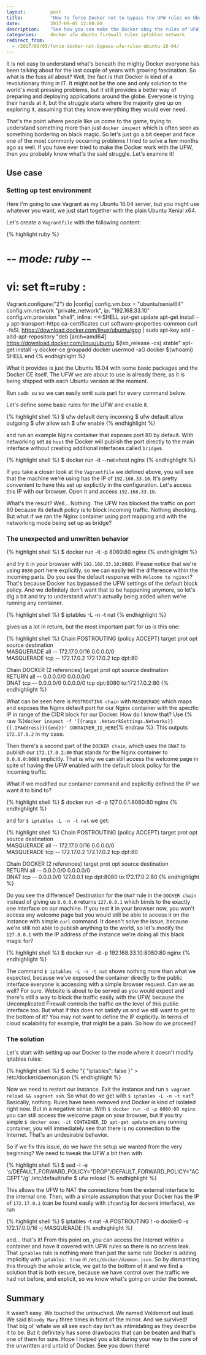 ```yaml
---
layout:         post
title:          "How to force Docker not to bypass the UFW rules on Ubuntu 16.04"
date:           2017-09-05 12:00:00
description:    "See how you can make the Docker obey the rules of UFW on Ubuntu 16.04 (and others) with simple iptables modification."
categories:     docker ufw ubuntu firewall rules iptables network
redirect_from:
  - /2017/09/05/force-docker-not-bypass-ufw-rules-ubuntu-16-04/
---
```


It is not easy to understand what's beneath the mighty Docker everyone has been talking about for the last couple of years with growing fascination. So what is the fuss all about? Well, the fact is that Docker is kind of a revolutionary thing in IT. It might not be the one and only solution to the world's most pressing problems, but it still provides a better way of preparing and deploying applications around the globe. Everyone is trying their hands at it, but the struggle starts where the majority give up on exploring it, assuming that they know everything they would ever need. 

That's the point where people like us come to the game, trying to understand something more than just `docker inspect` which is often seen as something bordering on black magic. So let's just go a bit deeper and face one of the most commonly occurring problems I tried to solve a few months ago as well. If you have ever tried to make the Docker work with the UFW, then you probably know what's the said struggle. Let's examine it!


## Use case

### Setting up test environment

Here I'm going to use Vagrant as my Ubuntu 16.04 server, but you might use whatever you want, we just start together with the plain Ubuntu Xenial x64.

Let's create a `Vagrantfile` with the following content:

{% highlight ruby %}
# -*- mode: ruby -*-
# vi: set ft=ruby :

Vagrant.configure("2") do |config|
  config.vm.box = "ubuntu/xenial64"
  config.vm.network "private_network", ip: "192.168.33.10"
  config.vm.provision "shell", inline: <<-SHELL
    apt-get update
    apt-get install -y apt-transport-https ca-certificates curl software-properties-common
    curl -fsSL https://download.docker.com/linux/ubuntu/gpg | sudo apt-key add -
    add-apt-repository "deb [arch=amd64] https://download.docker.com/linux/ubuntu $(lsb_release -cs) stable"
    apt-get install -y docker-ce
    groupadd docker
    usermod -aG docker $(whoami)
  SHELL
end
{% endhighlight %}

What it provides is just the Ubuntu 16.04 with some basic packages and the Docker CE itself. The UFW we are about to use is already there, as it is being shipped with each Ubuntu version at the moment.

Run `sudo su` so we can easily omit `sudo` part for every command below.

Let's define some basic rules for the UFW and enable it.

{% highlight shell %}
$ ufw default deny incoming
$ ufw default allow outgoing
$ ufw allow ssh
$ ufw enable
{% endhighlight %}

and run an example Nginx container that exposes port 80 by default. With networking set as `host` the Docker will publish the port directly to the main interface without creating additional interfaces called `bridge`s.

{% highlight shell %}
$ docker run -it --net=host nginx
{% endhighlight %}

If you take a closer look at the `Vagrantfile` we defined above, you will see that the machine we're using has the IP of `192.168.33.10`. It's pretty convenient to have this set up explicitly in the configuration. Let's access this IP with our browser. Open it and access `192.168.33.10`.

What's the result? Well... Nothing. The UFW has blocked the traffic on port 80 because its default policy is to block incoming traffic. Nothing shocking. But what if we ran the Nginx container using port mapping and with the networking mode being set up as bridge?


### The unexpected and unwritten behavior

{% highlight shell %}
$ docker run -it -p 8080:80 nginx
{% endhighlight %}

and try it in your browser with `192.168.33.10:8080`. Please notice that we're using `8080` port here explicitly, so we can easily tell the difference within the incoming parts. Do you see the default response with `Welcome to nginx!`? That's because Docker has bypassed the UFW settings of the default block policy. And we definitely don't want that to be happening anymore, so let's dig a bit and try to understand what's actually being added when we're running any container.

{% highlight shell %}
$ iptables -L -n -t nat
{% endhighlight %}

gives us a lot in return, but the most important part for us is this one:

{% highlight shell %}
Chain POSTROUTING (policy ACCEPT)
target     prot opt source               destination         
MASQUERADE  all  --  172.17.0.0/16        0.0.0.0/0           
MASQUERADE  tcp  --  172.17.0.2           172.17.0.2           tcp dpt:80

Chain DOCKER (2 references)
target     prot opt source               destination         
RETURN     all  --  0.0.0.0/0            0.0.0.0/0           
DNAT       tcp  --  0.0.0.0/0            0.0.0.0/0            tcp dpt:8080 to:172.17.0.2:80
{% endhighlight %}

What can be seen here is `POSTROUTING chain` with `MASQUERADE` which maps and exposes the Nginx default port for our Nginx container with the specific IP in range of the CIDR block for our Docker. How do I know that? Use {% raw %}`docker inspect -f '{{range .NetworkSettings.Networks}}{{.IPAddress}}{{end}}' CONTAINER_ID_HERE`{% endraw %}. This outputs `172.17.0.2` in my case.

Then there's a second part of the `DOCKER chain`, which uses the `DNAT` to publish our `172.17.0.2:80` that stands for the Nginx container to `0.0.0.0:8080` implicitly. That is why we can still access the welcome page in spite of having the UFW enabled with the default block policy for the incoming traffic.

What if we modified our container command and explicitly defined the IP we want it to bind to?

{% highlight shell %}
$ docker run -d -p 127.0.0.1:8080:80 nginx
{% endhighlight %}

and for `$ iptables -L -n -t nat` we get:

{% highlight shell %}
Chain POSTROUTING (policy ACCEPT)
target     prot opt source               destination         
MASQUERADE  all  --  172.17.0.0/16        0.0.0.0/0           
MASQUERADE  tcp  --  172.17.0.2           172.17.0.2           tcp dpt:80

Chain DOCKER (2 references)
target     prot opt source               destination         
RETURN     all  --  0.0.0.0/0            0.0.0.0/0           
DNAT       tcp  --  0.0.0.0/0            127.0.0.1            tcp dpt:8080 to:172.17.0.2:80
{% endhighlight %}

Do you see the difference? Destination for the `DNAT` rule in the `DOCKER chain` instead of giving us `0.0.0.0` returns `127.0.0.1` which binds to the exactly one interface on our machine. If you test it in your browser now, you won't access any welcome page but you would still be able to access it on the instance with simple `curl` command. It doesn't solve the issue, because we're still not able to publish anything to the world, so let's modify the `127.0.0.1` with the IP address of the instance we're doing all this black magic for?

{% highlight shell %}
$ docker run -d -p 192.168.33.10:8080:80 nginx
{% endhighlight %}

The command `$ iptables -L -n -t nat` shows nothing more than what we expected, because we’ve exposed the container directly to the public interface everyone is accessing with a simple browser request. Can we as well? For sure. Website is about to be served as you would expect and there's still a way to block the traffic easily with the UFW, because the Uncomplicated Firewall controls the traffic on the level of this public interface too.
But what if this does not satisfy us and we still want to get to the bottom of it? You may not want to define the IP explicitly. In terms of cloud scalability for example, that might be a pain. So how do we proceed?


### The solution

Let's start with setting up our Docker to the mode where it doesn't modify iptables rules:

{% highlight shell %}
$ echo "{
\"iptables\": false
}" > /etc/docker/daemon.json
{% endhighlight %}

Now we need to restart our instance. Exit the instance and run `$ vagrant reload && vagrant ssh`. So what do we get with `$ iptables -L -n -t nat`? Basically, nothing. Rules have been removed and Docker is kind of isolated right now. But in a negative sense. With `$ docker run -d -p 8080:80 nginx` you can still access the welcome page on your browser, but if you try simple `$ docker exec -it CONTAINER_ID apt-get update` on any running container, you will immediately see that there is no connection to the Internet. That's an undesirable behavior.

So if we fix this issue, do we have the setup we wanted from the very beginning? We need to tweak the UFW a bit then with

{% highlight shell %}
$ sed -i -e 's/DEFAULT_FORWARD_POLICY="DROP"/DEFAULT_FORWARD_POLICY="ACCEPT"/g' /etc/default/ufw
$ ufw reload
{% endhighlight %}

This allows the UFW to NAT the connections from the external interface to the internal one.
Then, with a simple assumption that your Docker has the IP of `172.17.0.1` (can be found easily with `ifconfig` for `docker0` interface), we run

{% highlight shell %}
$ iptables -t nat -A POSTROUTING ! -o docker0 -s 172.17.0.0/16 -j MASQUERADE
{% endhighlight %}

and... that's it! From this point on, you can access the Internet within a container and have it covered with UFW rules so there is no access leak. That `iptables` rule is nothing more than just the same rule Docker is adding implicitly with `iptables: true` in `/etc/docker/daemon.json`. So by dismantling this through the whole article, we get to the bottom of it and we find a solution that is both secure, because we have control over the traffic we had not before, and explicit, so we know what's going on under the bonnet.


## Summary

It wasn't easy. We touched the untouched. We named Voldemort out loud. We said `Bloody Mary` three times in front of the mirror. And we survived! That big ol’ whale we all see each day isn't as intimidating as they describe it to be. But it definitely has some drawbacks that can be beaten and that's one of them for sure. Hope I helped you a bit during your way to the core of the unwritten and untold of Docker. See you down there!
